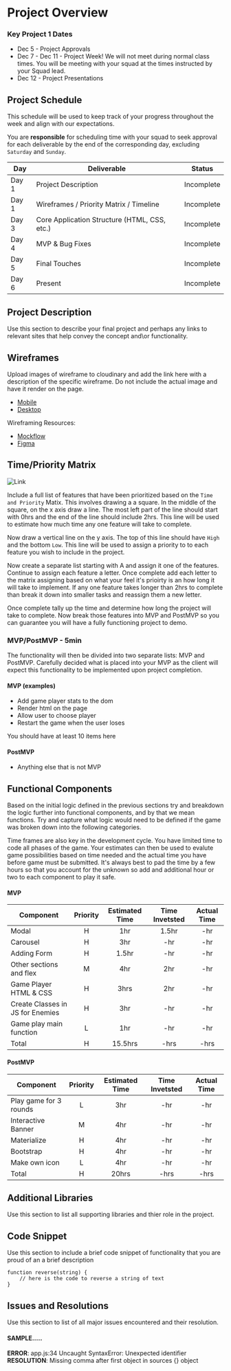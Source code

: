 # Project Overview


### Key Project 1 Dates
- Dec 5 - Project Approvals
- Dec 7 - Dec 11 - Project Week! We will not meet during normal class times. You will be meeting with your squad at the times instructed by your Squad lead.
- Dec 12 - Project Presentations

## Project Schedule

This schedule will be used to keep track of your progress throughout the week and align with our expectations.  

You are **responsible** for scheduling time with your squad to seek approval for each deliverable by the end of the corresponding day, excluding `Saturday` and `Sunday`.

|  Day | Deliverable | Status
|---|---| ---|
|Day 1| Project Description | Incomplete
|Day 1| Wireframes / Priority Matrix / Timeline | Incomplete
|Day 3| Core Application Structure (HTML, CSS, etc.) | Incomplete
|Day 4| MVP & Bug Fixes | Incomplete
|Day 5| Final Touches | Incomplete
|Day 6| Present | Incomplete


## Project Description

Use this section to describe your final project and perhaps any links to relevant sites that help convey the concept and\or functionality.

## Wireframes

Upload images of wireframe to cloudinary and add the link here with a description of the specific wireframe. Do not include the actual image and have it render on the page.  

- [Mobile](https://i.imgur.com/P3iBEZf.jpg)
- [Desktop](https://i.imgur.com/xpOWo0E.jpg)

Wireframing Resources:

- [Mockflow](https://mockflow.com/app/#Wireframe)
- [Figma](https://www.figma.com/)


## Time/Priority Matrix 

![Link](https://res.cloudinary.com/jkeohan/image/upload/a_270/v1591621734/project1_matrix_ocy5gc_h1kg0m.jpg)

Include a full list of features that have been prioritized based on the `Time and Priority` Matix.  This involves drawing a a square.  In the middle of the square, on the x axis draw a line.  The most left part of the line should start with 0hrs and the end of the line should include 2hrs.  This line will be used to estimate how much time any one feature will take to complete. 

Now draw a vertical line on the y axis.  The top of this line should have `High` and the bottom `Low`.  This line will be used to assign a priority to to each feature you wish to include in the project.  

Now create a separate list starting with A and assign it one of the features.  Continue to assign each feature a letter.  Once complete add each letter to the matrix assigning based on what your feel it's prioirty is an how long it will take to implement. If any one feature takes longer than 2hrs to complete than break it down into smaller tasks and reassign them a new letter. 

Once complete tally up the time and determine how long the project will take to complete. Now break those features into MVP and PostMVP so you can guarantee you will have a fully functioning project to demo. 

### MVP/PostMVP - 5min

The functionality will then be divided into two separate lists: MVP and PostMVP.  Carefully decided what is placed into your MVP as the client will expect this functionality to be implemented upon project completion.  

#### MVP (examples)

- Add game player stats to the dom
- Render html on the page
- Allow user to choose player 
- Restart the game when the user loses

You should have at least 10 items here

#### PostMVP 

- Anything else that is not MVP

## Functional Components

Based on the initial logic defined in the previous sections try and breakdown the logic further into functional components, and by that we mean functions.  Try and capture what logic would need to be defined if the game was broken down into the following categories.

Time frames are also key in the development cycle.  You have limited time to code all phases of the game.  Your estimates can then be used to evalute game possibilities based on time needed and the actual time you have before game must be submitted. It's always best to pad the time by a few hours so that you account for the unknown so add and additional hour or two to each component to play it safe.

#### MVP
| Component | Priority | Estimated Time | Time Invetsted | Actual Time |
| --- | :---: |  :---: | :---: | :---: |
| Modal | H | 1hr | 1.5hr | -hr|
| Carousel | H | 3hr | -hr | -hr|
| Adding Form | H | 1.5hr| -hr | -hr |
| Other sections and flex | M | 4hr | 2hr | -hr|
| Game Player HTML & CSS | H | 3hrs| 2hr | -hr |
| Create Classes in JS for Enemies | H | 3hr | -hr | -hr|
| Game play main function | L | 1hr | -hr | -hr|
| Total | H | 15.5hrs| -hrs | -hrs |

#### PostMVP
| Component | Priority | Estimated Time | Time Invetsted | Actual Time |
| --- | :---: |  :---: | :---: | :---: |
| Play game for 3 rounds | L | 3hr | -hr | -hr|
| Interactive Banner | M | 4hr | -hr | -hr|
| Materialize | H | 4hr | -hr | -hr|
| Bootstrap | H | 4hr | -hr | -hr|
| Make own icon | L | 4hr | -hr | -hr|
| Total | H | 20hrs| -hrs | -hrs |

## Additional Libraries
 Use this section to list all supporting libraries and thier role in the project. 

## Code Snippet

Use this section to include a brief code snippet of functionality that you are proud of an a brief description  

```
function reverse(string) {
	// here is the code to reverse a string of text
}
```

## Issues and Resolutions
 Use this section to list of all major issues encountered and their resolution.

#### SAMPLE.....
**ERROR**: app.js:34 Uncaught SyntaxError: Unexpected identifier                                
**RESOLUTION**: Missing comma after first object in sources {} object
